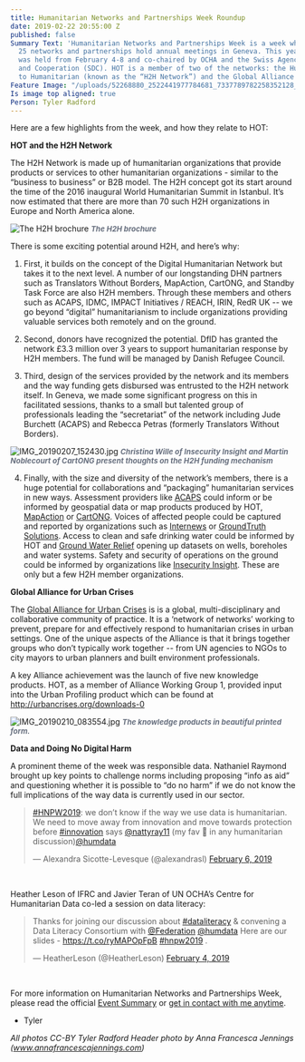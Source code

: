 ```yaml
---
title: Humanitarian Networks and Partnerships Week Roundup
date: 2019-02-22 20:55:00 Z
published: false
Summary Text: 'Humanitarian Networks and Partnerships Week is a week when more than
  25 networks and partnerships hold annual meetings in Geneva. This year, the event
  was held from February 4-8 and co-chaired by OCHA and the Swiss Agency for Development
  and Cooperation (SDC). HOT is a member of two of the networks: the Humanitarian
  to Humanitarian (known as the “H2H Network”) and the Global Alliance for Urban Crises.'
Feature Image: "/uploads/52268880_2522441977784681_7337789782258352128_o%20(2).jpg"
Is image top aligned: true
Person: Tyler Radford
---
```


Here are a few highlights from the week, and how they relate to HOT:

**HOT and the H2H Network**

The H2H Network is made up of humanitarian organizations that provide products or services to other humanitarian organizations - similar to the “business to business” or B2B model. The H2H concept got its start around the time of the 2016 inaugural World Humanitarian Summit in Istanbul. It’s now estimated that there are more than 70 such H2H organizations in Europe and North America alone.

![The H2H brochure](/uploads/IMG_20190210_083404.jpg)
<em style="font-size: 0.8125rem;font-weight: bold;color: #68707F;">The H2H brochure</em>

There is some exciting potential around H2H, and here’s why:

1. First, it builds on the concept of the Digital Humanitarian Network but takes it to the next level. A number of our longstanding DHN partners such as Translators Without Borders, MapAction, CartONG, and Standby Task Force are also H2H members. Through these members and others such as ACAPS, IDMC, IMPACT Initiatives / REACH, IRIN, RedR UK -- we go beyond “digital” humanitarianism to include organizations providing valuable services both remotely and on the ground.

2. Second, donors have recognized the potential. DfID has granted the network £3.3 million over 3 years to support humanitarian response by H2H members. The fund will be managed by Danish Refugee Council.

3. Third, design of the services provided by the network and its members and the way funding gets disbursed was entrusted to the H2H network itself. In Geneva, we made some significant progress on this in facilitated sessions, thanks to a small but talented group of professionals leading the “secretariat” of the network including Jude Burchett (ACAPS) and Rebecca Petras (formerly Translators Without Borders).

![IMG_20190207_152430.jpg](/uploads/IMG_20190207_152430.jpg)
<em style="font-size: 0.8125rem;font-weight: bold;color: #68707F;">Christina Wille of Insecurity Insight and Martin Noblecourt of CartONG present thoughts on the H2H funding mechanism</em>

4. Finally, with the size and diversity of the network’s members, there is a huge potential for collaborations and “packaging” humanitarian services in new ways. Assessment providers like [ACAPS](https://www.acaps.org/) could inform or be informed by geospatial data or map products produced by HOT, [MapAction](https://mapaction.org/) or [CartONG](http://www.cartong.org/). Voices of affected people could be captured and reported by organizations such as [Internews](https://www.internews.org/) or [GroundTruth Solutions](http://groundtruthsolutions.org/). Access to clean and safe drinking water could be informed by HOT and [Ground Water Relief](https://groundwater-relief.org/) opening up datasets on wells, boreholes and water systems. Safety and security of operations on the ground could be informed by organizations like [Insecurity Insight](http://insecurityinsight.org/). These are only but a few H2H member organizations.


**Global Alliance for Urban Crises**

The [Global Alliance for Urban Crises](http://urbancrises.org/) is is a global, multi-disciplinary and collaborative community of practice. It is a ‘network of networks’ working to prevent, prepare for and effectively respond to humanitarian crises in urban settings. One of the unique aspects of the Alliance is that it brings together groups who don’t typically work together -- from UN agencies to NGOs to city mayors to urban planners and built environment professionals.

A key Alliance achievement was the launch of five new knowledge products. HOT, as a member of Alliance Working Group 1, provided input into the Urban Profiling product which can be found at http://urbancrises.org/downloads-0 

![IMG_20190210_083554.jpg](/uploads/IMG_20190210_083554.jpg)
<em style="font-size: 0.8125rem;font-weight: bold;color: #68707F;"> The knowledge products in beautiful printed form.</em>


**Data and Doing No Digital Harm**

A prominent theme of the week was responsible data. Nathaniel Raymond brought up key points to challenge norms including proposing “info as aid” and questioning whether it is possible to “do no harm” if we do not know the full implications of the way data is currently used in our sector. 

<blockquote class="twitter-tweet" data-lang="en"><p lang="en" dir="ltr"><a href="https://twitter.com/hashtag/HNPW2019?src=hash&amp;ref_src=twsrc%5Etfw">#HNPW2019</a>: we don’t know if the way we use data is humanitarian. We need to move away from innovation and move towards protection before <a href="https://twitter.com/hashtag/innovation?src=hash&amp;ref_src=twsrc%5Etfw">#innovation</a> says <a href="https://twitter.com/nattyray11?ref_src=twsrc%5Etfw">@nattyray11</a> (my fav 🧠 in any humanitarian discussion)<a href="https://twitter.com/humdata?ref_src=twsrc%5Etfw">@humdata</a></p>&mdash; Alexandra Sicotte-Levesque (@alexandrasl) <a href="https://twitter.com/alexandrasl/status/1093093765613522944?ref_src=twsrc%5Etfw">February 6, 2019</a></blockquote>
<script async src="https://platform.twitter.com/widgets.js" charset="utf-8"></script>
<br />

Heather Leson of IFRC and Javier Teran of UN OCHA’s Centre for Humanitarian Data co-led a session on data literacy:

<blockquote class="twitter-tweet" data-lang="en"><p lang="en" dir="ltr">Thanks for joining our discussion about <a href="https://twitter.com/hashtag/dataliteracy?src=hash&amp;ref_src=twsrc%5Etfw">#dataliteracy</a> &amp; convening a Data Literacy Consortium with <a href="https://twitter.com/Federation?ref_src=twsrc%5Etfw">@Federation</a> <a href="https://twitter.com/humdata?ref_src=twsrc%5Etfw">@humdata</a> Here are our slides - <a href="https://t.co/ryMAPOpFpB">https://t.co/ryMAPOpFpB</a> <a href="https://twitter.com/hashtag/hnpw2019?src=hash&amp;ref_src=twsrc%5Etfw">#hnpw2019</a> .</p>&mdash; HeatherLeson (@HeatherLeson) <a href="https://twitter.com/HeatherLeson/status/1092417777984516097?ref_src=twsrc%5Etfw">February 4, 2019</a></blockquote>
<script async src="https://platform.twitter.com/widgets.js" charset="utf-8"></script>
<br />

For more information on Humanitarian Networks and Partnerships Week, please read the official [Event Summary](https://vosocc.unocha.org/GetFile.aspx?file=86207_HNPW2019_Event_Summary_version_1.pdf) or [get in contact with me anytime](https://www.hotosm.org/people/tyler-radford/).

- Tyler 

*All photos CC-BY Tyler Radford
Header photo by Anna Francesca Jennings (www.annafrancescajennings.com)*